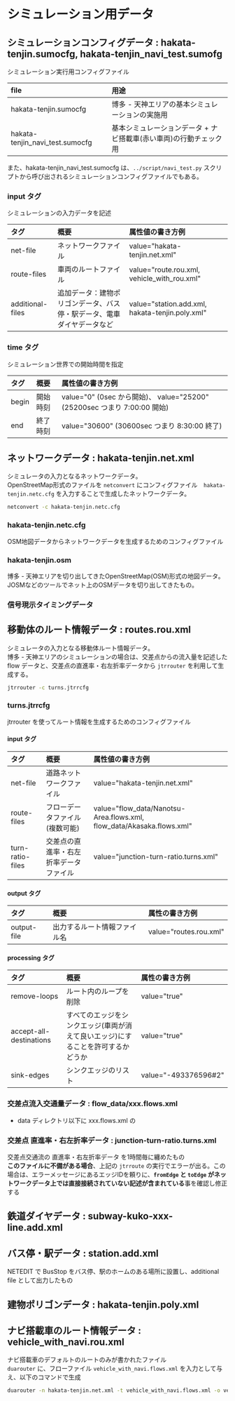 # シミュレーション用データ

## シミュレーションコンフィグデータ : hakata-tenjin.sumocfg, hakata-tenjin_navi_test.sumofg

シミュレーション実行用コンフィグファイル

| file                            | 用途                                            |
|:--------------------------------|:------------------------------------------------|
| hakata-tenjin.sumocfg           | 博多 - 天神エリアの基本シミュレーションの実施用 |
| hakata-tenjin_navi_test.sumocfg | 基本シミュレーションデータ + ナビ搭載車(赤い車両)の行動チェック用 |

また、hakata-tenjin_navi_test.sumocfg は、`../script/navi_test.py` スクリプトから呼び出されるシミュレーションコンフィグファイルでもある。

### input タグ

シミュレーションの入力データを記述

| タグ             | 概要                 | 属性値の書き方例                            |
|:-----------------|:---------------------|:--------------------------------------------|
| net-file         | ネットワークファイル | value="hakata-tenjin.net.xml"               |
| route-files      | 車両のルートファイル | value="route.rou.xml, vehicle_with_rou.xml" |
| additional-files | 追加データ：建物ポリゴンデータ、バス停・駅データ、電車ダイヤデータなど | value="station.add.xml, hakata-tenjin.poly.xml" |

### time タグ

シミュレーション世界での開始時間を指定

| タグ  | 概要     | 属性値の書き方例                                                         |
|:------|:---------|:-------------------------------------------------------------------------|
| begin | 開始時刻 | value="0" (0sec から開始)、 value="25200" (25200sec つまり 7:00:00 開始) |
| end   | 終了時刻 | value="30600" (30600sec つまり 8:30:00 終了)                             |

## ネットワークデータ : hakata-tenjin.net.xml

シミュレータの入力となるネットワークデータ。  
OpenStreetMap形式のファイルを `netconvert` にコンフィグファイル　`hakata-tenjin.netc.cfg` を入力することで生成したネットワークデータ。

```bash
netconvert -c hakata-tenjin.netc.cfg
```

### hakata-tenjin.netc.cfg

OSM地図データからネットワークデータを生成するためのコンフィグファイル

### hakata-tenjin.osm

博多 - 天神エリアを切り出してきたOpenStreetMap(OSM)形式の地図データ。  
JOSMなどのツールでネット上のOSMデータを切り出してきたもの。

### 信号現示タイミングデータ


## 移動体のルート情報データ : routes.rou.xml

シミュレータの入力となる移動体ルート情報データ。  
博多 - 天神エリアのシミュレーションの場合は、交差点からの流入量を記述した flow データと、交差点の直進率・右左折率データから `jtrrouter` を利用して生成する。

```bash
jtrrouter -c turns.jtrrcfg
```

### turns.jtrrcfg

jtrrouter を使ってルート情報を生成するためのコンフィグファイル

#### input タグ

| タグ              | 概要                                   | 属性値の書き方例                       |
|:------------------|:---------------------------------------|:---------------------------------------|
| net-file          | 道路ネットワークファイル               | value="hakata-tenjin.net.xml"          |
| route-files       | フローデータファイル (複数可能)        | value="flow_data/Nanotsu-Area.flows.xml, flow_data/Akasaka.flows.xml" |
| turn-ratio-files | 交差点の直進率・右左折率データファイル | value="junction-turn-ratio.turns.xml" |

#### output タグ

| タグ        | 概要                         | 属性の書き方例         |
|:------------|:-----------------------------|:-----------------------|
| output-file | 出力するルート情報ファイル名 | value="routes.rou.xml" |

#### processing タグ

| タグ                    | 概要                   | 属性の書き方例       |
|:------------------------|:-----------------------|:---------------------|
| remove-loops            | ルート内のループを削除 | value="true"         |
| accept-all-destinations | すべてのエッジをシンクエッジ(車両が消えて良いエッジ)にすることを許可するかどうか | value="true" |
| sink-edges              | シンクエッジのリスト   | value="-493376596#2" |

### 交差点流入交通量データ : flow_data/xxx.flows.xml

- data ディレクトリ以下に xxx.flows.xml の

### 交差点 直進率・右左折率データ : junction-turn-ratio.turns.xml
交差点交通流の 直進率・右左折率データ を1時間毎に纏めたもの  
**このファイルに不備がある場合**、上記の `jtrroute` の実行でエラーが出る。この場合は、エラーメッセージにあるエッジIDを頼りに、**`fromEdge` と `toEdge` がネットワークデータ上では直接接続されていない記述が含まれている**事を確認し修正する

## 鉄道ダイヤデータ : subway-kuko-xxx-line.add.xml

## バス停・駅データ : station.add.xml
NETEDIT で BusStop をバス停、駅のホームのある場所に設置し、additional file として出力したもの


## 建物ポリゴンデータ : hakata-tenjin.poly.xml

## ナビ搭載車のルート情報データ : vehicle_with_navi.rou.xml

ナビ搭載車のデフォルトのルートのみが書かれたファイル  
`duarouter` に、フローファイル `vehicle_with_navi.flows.xml` を入力として与え、以下のコマンドで生成

```bash
duarouter -n hakata-tenjin.net.xml -t vehicle_with_navi.flows.xml -o vehicle_with_navi.rou.xml
```
